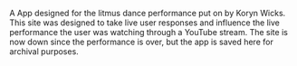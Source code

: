 A App designed for the litmus dance performance put on by Koryn Wicks. This site was designed to take live user responses and influence the live performance the user was watching through a YouTube stream. 
The site is now down since the performance is over, but the app is saved here for archival purposes.
